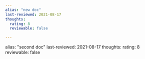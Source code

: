 ```yaml
---
alias: "new doc"
last-reviewed: 2021-08-17
thoughts:
  rating: 8
  reviewable: false

--- 
```

alias: "second doc"
last-reviewed: 2021-08-17
thoughts:
  rating: 8
  reviewable: false

